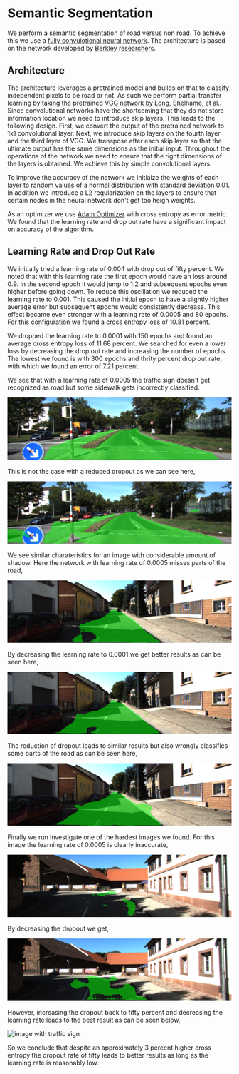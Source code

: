 # Semantic Segmentation

We perform a semantic segmentation of road versus non road. To achieve this we use a [fully convulotional neural network](https://arxiv.org/pdf/1605.06211.pdf). The architecture is based on the network developed by [Berkley researchers](https://people.eecs.berkeley.edu/~jonlong/long_shelhamer_fcn.pdf).

## Architecture
The architecture leverages a pretrained model and builds on that to classify independent pixels to be road or not. As such we perform partial transfer learning by taking the pretrained [VGG network by Long, Shelhame, et al.](https://people.eecs.berkeley.edu/~jonlong/long_shelhamer_fcn.pdf). Since convolutional networks have the shortcoming that they do not store information location we need to introduce skip layers. This leads to the following design. First, we convert the output of the pretrained network to 1x1 convolutional layer. Next, we introduce skip layers on the fourth layer and the third layer of VGG. We transpose after each skip layer so that the ultimate output has the same dimensions as the initial input. Throughout the operations of the network we need to ensure that the right dimensions of the layers is obtained. We achieve this by simple convolutional layers.

To improve the accuracy of the network we initialze the weights of each layer to random values of a normal distribution with standard deviation 0.01. In addition we introduce a L2 regularization on the layers to ensure that certain nodes in the neural network don't get too heigh weights.

As an optimizer we use [Adam Optimizer](https://arxiv.org/abs/1412.6980) with cross entropy as error metric. We found that the learning rate and drop out rate have a significant impact on accuracy of the algorithm.

## Learning Rate and Drop Out Rate
We initially tried a learning rate of 0.004 with drop out of fifty percent. We noted that with this learning rate the first epoch would have an loss around 0.9. In the second epoch it would jump to 1.2 and subsequent epochs even higher before going down. To reduce this oscillation we reduced the learning rate to 0.001. This caused the initial epoch to have a slightly higher average error but subsequent epochs would consistently decrease. This effect became even stronger with a learning rate of 0.0005 and 80 epochs. For this configuration we found a cross entropy loss of 10.81 percent.

We dropped the learning rate to 0.0001 with 150 epochs and found an average cross entropy loss of 11.68 percent. We searched for even a lower loss by decreasing the drop out rate and increasing the number of epochs. The lowest we found is with 300 epochs and thrity percent drop out rate, with which we found an error of 7.21 percent.

We see that with a learning rate of 0.0005 the traffic sign doesn't get recognized as road but some sidewalk gets incorrectly classified.

![image with traffic sign](https://raw.githubusercontent.com/abossenbroek/CarND-Semantic-Segmentation/master/img/lr0_0005_1.png)

This is not the case with a reduced dropout as we can see here,

![image with traffic sign](https://raw.githubusercontent.com/abossenbroek/CarND-Semantic-Segmentation/master/img/dropout_1.png)

We see similar charateristics for an image with considerable amount of shadow. Here the network with learning rate of 0.0005 misses parts of the road,

![image with traffic sign](https://raw.githubusercontent.com/abossenbroek/CarND-Semantic-Segmentation/master/img/lr0_0005_2.png)

By decreasing the learning rate to 0.0001 we get better results as can be seen here,

![image with traffic sign](https://raw.githubusercontent.com/abossenbroek/CarND-Semantic-Segmentation/master/img/lr0_0001_2.png)

The reduction of dropout leads to similar results but also wrongly classifies some parts of the road as can be seen here,

![image with traffic sign](https://raw.githubusercontent.com/abossenbroek/CarND-Semantic-Segmentation/master/img/dropout_2.png)

Finally we run investigate one of the hardest images we found. For this image the learning rate of 0.0005 is clearly inaccurate,

![image with traffic sign](https://raw.githubusercontent.com/abossenbroek/CarND-Semantic-Segmentation/master/img/lr0_0005_3.png)

By decreasing the dropout we get,

![image with traffic sign](https://raw.githubusercontent.com/abossenbroek/CarND-Semantic-Segmentation/master/img/dropout_3.png)

However, increasing the dropout back to fifty percent and decreasing the learning rate leads to the best result as can be seen below,

![image with traffic sign](https://raw.githubusercontent.com/abossenbroek/CarND-Semantic-Segmentation/master/img/lr0_0001_1.png)

So we conclude that despite an approximately 3 percent higher cross entropy the dropout rate of fifty leads to better results as long as the learning rate is reasonably low.

